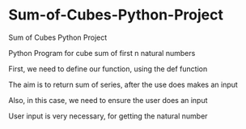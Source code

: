 # Sum-of-Cubes-Python-Project

Sum of Cubes Python Project

Python Program for cube sum of first n natural numbers

First, we need to define our function, using the def function

The aim is to return sum of series, after the use does makes an input

Also, in this case, we need to ensure the user does an input

User input is very necessary, for getting the natural number
